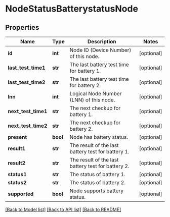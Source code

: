 # NodeStatusBatterystatusNode

## Properties
Name | Type | Description | Notes
------------ | ------------- | ------------- | -------------
**id** | **int** | Node ID (Device Number) of this node. | [optional] 
**last_test_time1** | **str** | The last battery test time for battery 1. | [optional] 
**last_test_time2** | **str** | The last battery test time for battery 2. | [optional] 
**lnn** | **int** | Logical Node Number (LNN) of this node. | [optional] 
**next_test_time1** | **str** | The next checkup for battery 1. | [optional] 
**next_test_time2** | **str** | The next checkup for battery 2. | [optional] 
**present** | **bool** | Node has battery status. | [optional] 
**result1** | **str** | The result of the last battery test for battery 1. | [optional] 
**result2** | **str** | The result of the last battery test for battery 2. | [optional] 
**status1** | **str** | The status of battery 1. | [optional] 
**status2** | **str** | The status of battery 2. | [optional] 
**supported** | **bool** | Node supports battery status. | [optional] 

[[Back to Model list]](../README.md#documentation-for-models) [[Back to API list]](../README.md#documentation-for-api-endpoints) [[Back to README]](../README.md)


